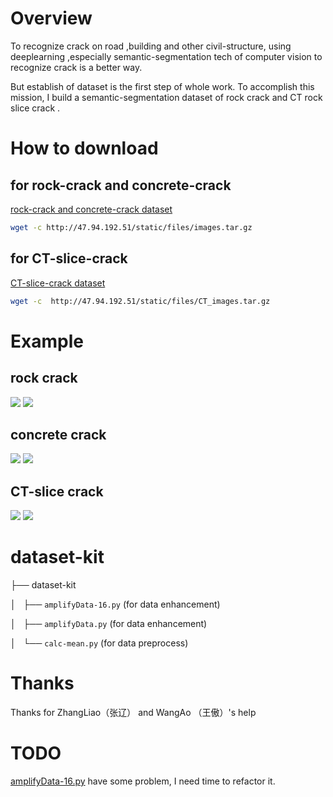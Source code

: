 # Overview
To recognize crack on road ,building and other civil-structure, 
using deeplearning ,especially semantic-segmentation tech of computer vision to recognize crack is a better way.

But establish of dataset is the first step of whole work.
To accomplish this mission, I build a semantic-segmentation dataset of rock crack and CT rock slice crack . 
 

# How to download 

## for rock-crack and concrete-crack

[rock-crack and concrete-crack dataset](http://47.94.192.51/static/files/images.tar.gz)

```bash
wget -c http://47.94.192.51/static/files/images.tar.gz
```

## for CT-slice-crack 


[CT-slice-crack  dataset](http://47.94.192.51/static/files/CT_images.tar.gz)

```bash
wget -c  http://47.94.192.51/static/files/CT_images.tar.gz
```

# Example

## rock crack

![](example/rock.jpg)
![](example/rock_gt.jpg)

## concrete crack
![](example/concrete.jpg)
![](example/concrete_gt.jpg)

## CT-slice crack

![](example/CT.jpg)
![](example/CT_gt.jpg)



# dataset-kit

├── dataset-kit

│   ├── `amplifyData-16.py`  (for data enhancement)

│   ├── `amplifyData.py`   (for data enhancement)

│   └── `calc-mean.py`    (for data preprocess)


# Thanks

Thanks for ZhangLiao（张辽） and WangAo （王傲）'s help

# TODO

[amplifyData-16.py](dataset-kit/amplifyData-16.py) have some problem, I need time to refactor it.